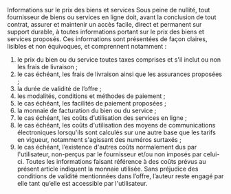 Informations sur le prix des biens et services
Sous peine de nullité, tout fournisseur de biens ou services en ligne doit, avant la conclusion de tout contrat, assurer et maintenir un accès facile, direct et permanent sur support durable, à toutes informations portant sur le prix des biens et services proposés.
Ces informations sont présentées de façon claires, lisibles et non équivoques, et comprennent notamment :
1. le prix du bien ou du service toutes taxes comprises et s'il inclut ou non les frais de livraison ;
1. le cas échéant, les frais de livraison ainsi que les assurances proposées ;
1. la durée de validité de l’offre ;
1. les modalités, conditions et méthodes de paiement ;
1. le cas échéant, les facilités de paiement proposées ;
1. la monnaie de facturation du bien ou du service ;
1. le cas échéant, les coûts d’utilisation des services en ligne ;
1. le cas échéant, les coûts d'utilisation des moyens de communications électroniques lorsqu'ils sont calculés sur une autre base que les tarifs en vigueur, notamment s'agissant des numéros surtaxés ;
1. le cas échéant, l’existence d'autres coûts normalement dus par l'utilisateur, non-perçus par le fournisseur et/ou non imposés par celui-ci.
Toutes les informations faisant référence à des coûts prévus au présent article indiquent la monnaie utilisée.
Sans préjudice des conditions de validité mentionnées dans l’offre, l’auteur reste engagé par elle tant qu’elle est accessible par l'utilisateur.